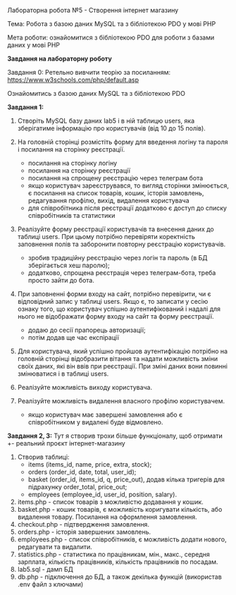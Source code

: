 Лабораторна робота №5 - Створення інтернет магазину

Тема: Робота з базою даних MySQL та з бібліотекою PDO у мові РНР

Мета роботи: ознайомитися з бібліотекою PDO для роботи з базами даних у мові
PHP

**Завдання на лабораторну роботу**

Завдання 0: Ретельно вивчити теорію за посиланням:
https://www.w3schools.com/php/default.asp

Ознайомитись з базою даних MySQL та з бібліотекою PDO

**Завдання 1:**

1. Створіть MySQL базу даних lab5 і в ній таблицю users, яка зберігатиме інформацію про користувачів (від 10 до 15 полів).

2. На головній сторінці розмістіть форму для введення логіну та пароля і посилання на сторінку реєстрації.
    - посилання на сторінку логіну
    - посилання на сторінку реєстрації
    - посилання на спрощену реєстрацію через телеграм бота
    - якщо користувач зареєструвався, то вигляд сторінки змінюється, є посилання на список товарів, кошик, історія замовлень, редагування профілю, вихід, видалення користувача
    - для співробітника після реєстрації додатково є доступ до списку співробітників та статистики

3. Реалізуйте форму реєстрації користувачів та внесення даних до таблиці
   users. При цьому потрібно перевіряти коректність заповнення полів та
   заборонити повторну реєстрацію користувачів.
    - зробив традиційну реєстрацію через логін та пароль (в БД зберігається хеш паролю);
    - додатково, спрощена реєстрація через телеграм-бота, треба просто зайти до бота.

4. При заповненні форми входу на сайт, потрібно перевірити, чи є відповідний
   запис у таблиці users. Якщо є, то записати у сесію ознаку того, що користувач
   успішно аутентифікований і надалі для нього не відображати форму входу на
   сайт та форму реєстрації.
    - додаю до сесії прапорець авторизації;
    - потім додав ще час експірації

5. Для користувача, який успішно пройшов аутентифікацію потрібно на
   головній сторінці відобразити вітання та надати можливість зміни своїх даних, які він ввів при реєстрації. При зміні даних вони повинні змінюватися і в таблиці
   users.

6. Реалізуйте можливість виходу користувача.

7. Реалізуйте можливість видалення власного профілю користувачем.
    - якщо користувач має завершені замовлення або є співробітником у видалені буде відмовлено.

**Завдання 2, 3:**
Тут я створив трохи більше функціоналу, щоб отримати +- реальний проєкт інтернет-магазину

1. Створив таблиці:
   - items (items_id, name, price, extra, stock);
   - orders (order_id, date, total, user_id);
   - basket (order_id, items_id, q, price_out), додав кілька тригерів для підрахунку order_total, price_out;
   - employees (employee_id, user_id, position, salary).
2. items.php - список товарів з можливістю додавання у кошик.
3. basket.php - кошик товарів, є можливість коригувати кількість, або видалення товару. Посилання на оформлення замовлення.
4. checkout.php - підтвердження замовлення.
5. orders.php - історія завершених замовлень.
6. employees.php - список співробітників, є можливість додати нового, редагувати та видалити.
7. statistics.php - статистика по працівникам, мін., макс., середня зарплата, кількість працівників, кількість працівників по посадам.
8. lab5.sql - дамп БД
9. db.php - підключення до БД, а також декілька функцій (використав .env файл з ключами)
